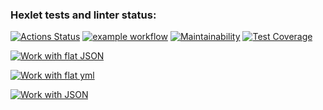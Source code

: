 ### Hexlet tests and linter status:

[![Actions Status](https://github.com/Igor3411/frontend-project-lvl2/workflows/hexlet-check/badge.svg)](https://github.com/Igor3411/frontend-project-lvl2/actions)
[![example workflow](https://github.com/Igor3411/frontend-project-lvl2/actions/workflows/code-check.yml/badge.svg)](https://github.com/Igor3411/frontend-project-lvl2/actions)
[![Maintainability](https://api.codeclimate.com/v1/badges/5766f90352ec87e55746/maintainability)](https://codeclimate.com/github/Igor3411/frontend-project-lvl2/maintainability)
[![Test Coverage](https://api.codeclimate.com/v1/badges/5766f90352ec87e55746/test_coverage)](https://codeclimate.com/github/Igor3411/frontend-project-lvl2/test_coverage)

[![Work with flat JSON](https://asciinema.org/a/489644.svg)](https://asciinema.org/a/489644)

[![Work with flat yml](https://asciinema.org/a/490137.svg)](https://asciinema.org/a/490137)

[![Work with JSON](https://asciinema.org/a/490143.svg)](https://asciinema.org/a/490143)
